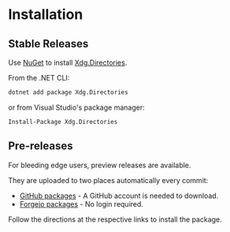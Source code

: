 # Installation

## Stable Releases

Use [NuGet](http://docs.nuget.org/docs/start-here/installing-nuget) to install [Xdg.Directories](https://www.nuget.org/packages/Xdg.Directories).

From the .NET CLI:

```bash
dotnet add package Xdg.Directories
```

or from Visual Studio's package manager:

```pwsh
Install-Package Xdg.Directories
```

## Pre-releases

For bleeding edge users, preview releases are available.

They are uploaded to two places automatically every commit:

- [GitHub packages](https://github.com/xdg-net/Xdg.Directories/pkgs/nuget/Xdg.Directories) - A GitHub account is needed to download.
- [Forgejo packages](https://git.froth.zone/mirrors/-/packages/nuget/xdg.directories) - No login required.

Follow the directions at the respective links to install the package.
